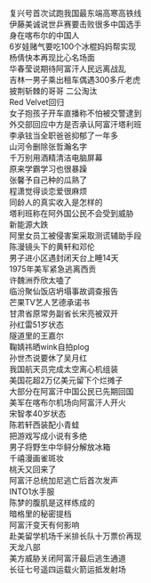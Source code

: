 复兴号首次试跑我国最东端高寒高铁线  
伊藤美诚说世乒赛要击败很多中国选手  
身在喀布尔的中国人  
6岁娃赌气要吃100个冰棍妈妈帮实现  
杨倩快本再现比心名场面  
华春莹说期待阿富汗人民远离战乱  
吉林一男子乘出租车偶遇300多斤老虎  
披荆斩棘的哥哥 二公淘汰  
Red Velvet回归  
女子抱孩子开车直播称不怕被交警逮到  
外交部回应中方是否承认阿富汗塔利班  
李承铉当全职爸爸抑郁了一年多  
山河令删除张哲瀚名字  
千万别用酒精清洁电脑屏幕  
原来学霸学习也很暴躁  
张馨予自己种的瓜熟了  
程潇觉得谈恋爱很麻烦  
同龄人的真实收入是怎样的  
塔利班称在阿外国公民不会受到威胁  
新能源大跌  
阿里女员工被侵害案采取测谎辅助手段  
陈漫镜头下的黄轩和邓伦  
男子进小区遇封闭天台上睡14天  
1975年美军紧急逃离西贡  
许魏洲乔欣太嗑了  
临汾聚仙饭店坍塌事故调查报告  
芒果TV艺人艺德承诺书  
甘肃省原常务副省长宋亮被双开  
孙红雷51岁状态  
隧道里的王嘉尔  
鞠婧祎晒wink自拍plog  
孙世杰说要休了吴月红  
我国航天员完成太空离心机组装  
美国花超2万亿美元留下个烂摊子  
大部分在阿富汗中国公民已先期回国  
美军在喀布尔机场向阿富汗人开火  
宋智孝40岁状态  
陈若轩西装配小青蛙  
把游戏写成小说有多绝  
男子将野生中华鲟分解放冰箱  
千禧漫画雀斑妆  
桃夭又回来了  
阿富汗总统加尼逃亡后首次发声  
INTO1水手服  
陈梦的腹肌是这样练成的  
暗格里的秘密提档  
阿富汗变天有何影响  
赴美留学机场千米排长队十万票价再现  
天龙八部  
美方威胁关闭阿富汗最后逃生通道  
长征七号遥四运载火箭运抵发射场  
